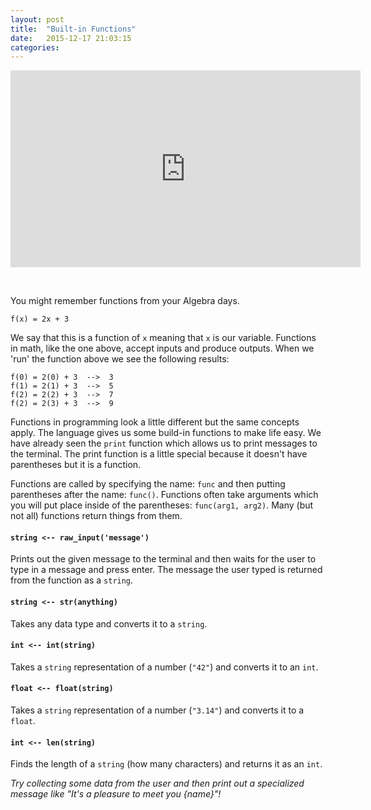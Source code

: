 ```yaml
---
layout: post
title:  "Built-in Functions"
date:   2015-12-17 21:03:15
categories: 
---
```


<iframe width="560" height="315" src="https://www.youtube.com/embed/iTjxPj5E_OI" frameborder="0" allowfullscreen></iframe>

&nbsp;

You might remember functions from your Algebra days.

    f(x) = 2x + 3

We say that this is a function of `x` meaning that `x` is our variable.
Functions in math, like the one above, accept inputs and produce outputs. When
we 'run' the function above we see the following results:

    f(0) = 2(0) + 3  -->  3
    f(1) = 2(1) + 3  -->  5
    f(2) = 2(2) + 3  -->  7
    f(2) = 2(3) + 3  -->  9

Functions in programming look a little different but the same concepts apply.
The language gives us some build-in functions to make life easy. We have already
seen the `print` function which allows us to print messages to the terminal. The
print function is a little special because it doesn't have parentheses but it is
a function.

Functions are called by specifying the name: `func` and then putting parentheses
after the name: `func()`. Functions often take arguments which you will put
place inside of the parentheses: `func(arg1, arg2)`. Many (but not all)
functions return things from them.

#### **`string <-- raw_input('message')`**

Prints out the given message to the terminal and then waits for the user to type
in a message and press enter. The message the user typed is returned from the
function as a `string`.

#### **`string <-- str(anything)`**

Takes any data type and converts it to a `string`.

#### **`int <-- int(string)`**

Takes a `string` representation of a number (`"42"`) and converts it to an `int`.

#### **`float <-- float(string)`**

Takes a `string` representation of a number (`"3.14"`) and converts it to a `float`.

#### **`int <-- len(string)`**

Finds the length of a `string` (how many characters) and returns it as an
`int`.

<span><em><i class="fa fa-flask"></i> Try collecting some data from the user and
then print out a specialized message like "It's a pleasure to meet you {name}"!</em></span>
